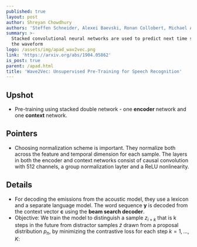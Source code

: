 ```yaml
---
published: true
layout: post
author: Shreyan Chowdhury
authors: 'Steffen Schneider, Alexei Baevski, Ronan Collobert, Michael Auli'
summary: >-
  Stacked convolutional neural networks are used to predict next time step in
  the waveform
logo: /assets/img/apad_wav2vec.png
link: 'https://arxiv.org/abs/1904.05862'
is_post: true
parent: /apad.html
title: 'Wave2Vec: Unsupervised Pre-Training for Speech Recognition'
---
```

## Upshot
- Pre-training using stacked double network - one **encoder** network and one **context** network.

## Pointers
- Choosing normalization scheme is important. They normalize both across the feature and temporal dimension for each sample. The layers in both the encoder and context networks consist of causal convolution with 512 channels, a group normalization layter and a ReLU nonlinearity.

## Details
- For decoding the emissions from the acoustic model, they use a lexicon and a separate language model. The word sequence <span>$\mathbf{y}$</span> is decoded from the context vector <span>$\mathbf{c}$</span> using the **beam search decoder**. 
- Objective: We train the model to distinguish a sample <span>$z_{i+k}$</span> that is k steps in the future from distractor samples <span>$\tilde z$</span> drawn from a proposal distribution <span>$p_n$</span>, by minimizing the contrastive loss for each step <span>$k = 1, ... ,K:$</span>

